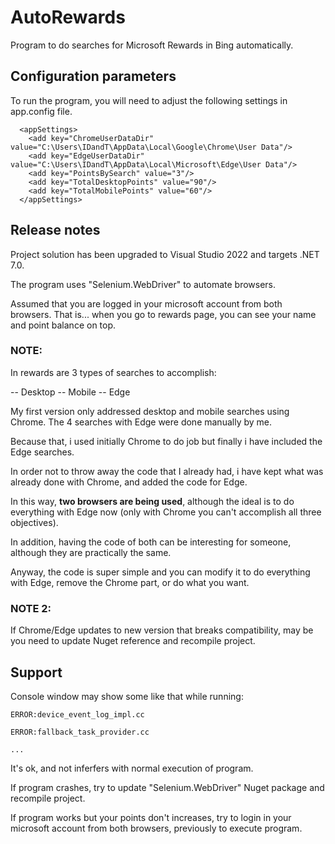 
# AutoRewards

Program to do searches for Microsoft Rewards in Bing automatically.


## Configuration parameters

To run the program, you will need to adjust the following settings in app.config file.

```
  <appSettings>
    <add key="ChromeUserDataDir" value="C:\Users\IDandT\AppData\Local\Google\Chrome\User Data"/>
    <add key="EdgeUserDataDir" value="C:\Users\IDandT\AppData\Local\Microsoft\Edge\User Data"/>
    <add key="PointsBySearch" value="3"/>
    <add key="TotalDesktopPoints" value="90"/>
    <add key="TotalMobilePoints" value="60"/>
  </appSettings>
```


## Release notes

Project solution has been upgraded to Visual Studio 2022 and targets .NET 7.0.

The program uses "Selenium.WebDriver" to automate browsers.

Assumed that you are logged in your microsoft account from both browsers. That is... when you go to rewards page, you can see your name and point balance on top.

### NOTE: 

In rewards are 3 types of searches to accomplish:

-- Desktop
-- Mobile
-- Edge

My first version only addressed desktop and mobile searches using Chrome. The 4 searches with Edge were done manually by me.

Because that, i used initially Chrome to do job but finally i have included the Edge searches. 

In order not to throw away the code that I already had, i have kept what was already done with Chrome, and added the code for Edge.

In this way, **two browsers are being used**, although the ideal is to do everything with Edge now (only with Chrome you can't accomplish all three objectives).

In addition, having the code of both can be interesting for someone, although they are practically the same.

Anyway, the code is super simple and you can modify it to do everything with Edge, remove the Chrome part, or do what you want.


### NOTE 2: 

If Chrome/Edge updates to new version that breaks compatibility, may be you need to update Nuget reference and recompile project.


## Support

Console window may show some like that while running:

```
ERROR:device_event_log_impl.cc

ERROR:fallback_task_provider.cc

...
```

It's ok, and not inferfers with normal execution of program.

If program crashes, try to update "Selenium.WebDriver" Nuget package and recompile project.

If program works but your points don't increases, try to login in your microsoft account from both browsers, previously to execute program.

